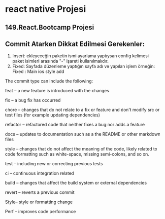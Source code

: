 # react native Projesi
## 149.React.Bootcamp Projesi
## Commit Atarken Dikkat Edilmesi Gerekenler:
1. Insert: ekleyeceğin paketin ismi ayarlama yaptıysan config kelimesi paket isimleri arasında "-" işareti kullanılmalıdır. 
2. Fixed: Sayfada düzenleme yaptığın sayfa adı ve yapılan işlem örneğin: Fixed : Main ios style add

The commit type can include the following:

feat – a new feature is introduced with the changes

fix – a bug fix has occurred

chore – changes that do not relate to a fix or feature and don't modify src or test files (for example updating dependencies)

refactor – refactored code that neither fixes a bug nor adds a feature

docs – updates to documentation such as a the README or other markdown files

style – changes that do not affect the meaning of the code, likely related to code formatting such as white-space, missing semi-colons, and so on.

test – including new or correcting previous tests

ci – continuous integration related

build – changes that affect the build system or external dependencies

revert – reverts a previous commit

Style– style or formatting change 

Perf – improves code performance


